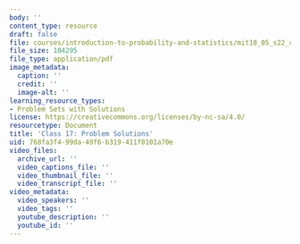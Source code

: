 ```yaml
---
body: ''
content_type: resource
draft: false
file: courses/introduction-to-probability-and-statistics/mit18_05_s22_class17_pset_sol.pdf
file_size: 104295
file_type: application/pdf
image_metadata:
  caption: ''
  credit: ''
  image-alt: ''
learning_resource_types:
- Problem Sets with Solutions
license: https://creativecommons.org/licenses/by-nc-sa/4.0/
resourcetype: Document
title: 'Class 17: Problem Solutions'
uid: 768fa3f4-99da-49f6-b319-411f0101a70e
video_files:
  archive_url: ''
  video_captions_file: ''
  video_thumbnail_file: ''
  video_transcript_file: ''
video_metadata:
  video_speakers: ''
  video_tags: ''
  youtube_description: ''
  youtube_id: ''
---
```

